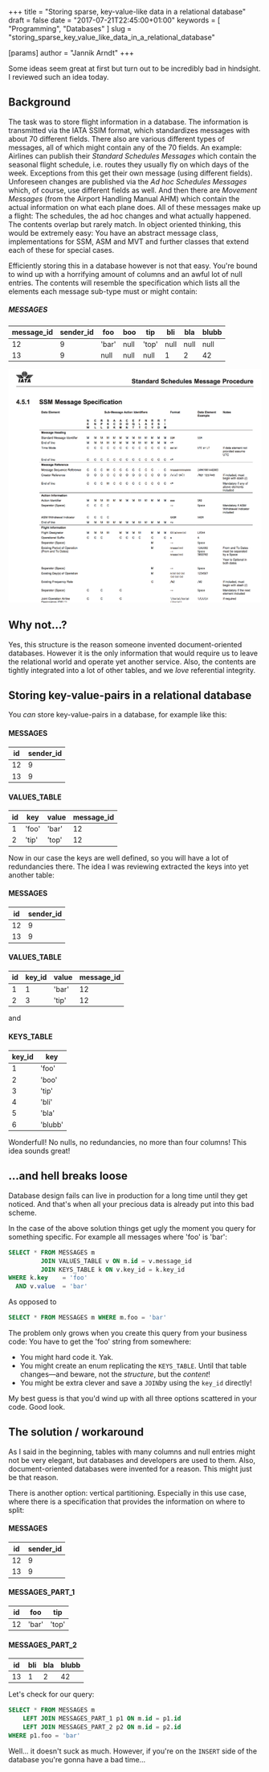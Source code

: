 +++
title = "Storing sparse, key-value-like data in a relational database"
draft = false
date = "2017-07-21T22:45:00+01:00"
keywords = [ "Programming", "Databases" ]
slug = "storing_sparse_key_value_like_data_in_a_relational_database"

[params]
  author = "Jannik Arndt"
+++

Some ideas seem great at first but turn out to be incredibly bad in hindsight. I reviewed such an idea today.

<!--more-->

## Background
The task was to store flight information in a database. The information is transmitted via the IATA SSIM format, which standardizes messages with about 70 different fields. There also are various different types of messages, all of which might contain any of the 70 fields. An example: Airlines can publish their _Standard Schedules Messages_ which contain the seasonal flight schedule, i.e. routes they usually fly on which days of the week. Exceptions from this get their own message (using different fields). Unforeseen changes are published via the _Ad hoc Schedules Messages_ which, of course, use different fields as well. And then there are _Movement Messages_ (from the Airport Handling Manual AHM) which contain the actual information on what each plane does.
All of these messages make up a flight: The schedules, the ad hoc changes and what actually happened. The contents overlap but rarely match.
In object oriented thinking, this would be extremely easy: You have an abstract message class, implementations for SSM, ASM and MVT and further classes that extend each of these for special cases.

Efficiently storing this in a database however is not that easy. You're bound to wind up with a horrifying amount of columns and an awful lot of null entries. The contents will resemble the specification which lists all the elements each message sub-type must or might contain:

##### MESSAGES
|  message_id | sender_id | foo          | boo  | tip   | bli  | bla  | blubb |
| ----------- | --------- | ------------ | ---- | ----- | ---- | ---- | ----- |
|  12         | 9         | 'bar'        | null | 'top' | null | null | null  |
|  13         | 9         | null         | null | null  | 1    | 2    | 42    |


<img src="/blog/2017/07/ssm_spec.png" alt=""> 

## Why not…?

Yes, this structure is the reason someone invented document-oriented databases. However it is the only information that would require us to leave the relational world and operate yet another service. Also, the contents are tightly integrated into a lot of other tables, and we _love_ referential integrity.

## Storing key-value-pairs in a relational database

You _can_ store key-value-pairs in a database, for example like this:

#### MESSAGES
|  id | sender_id |
| --- | --------- |
|  12 | 9         |
|  13 | 9         |

#### VALUES_TABLE
|  id | key   | value | message_id |
| --- | ----- | ----- | ---------- |
|   1 | 'foo' | 'bar' | 12         |
|   2 | 'tip' | 'top' | 12         |

Now in our case the keys are well defined, so you will have a lot of redundancies there. The idea I was reviewing extracted the keys into yet another table:

#### MESSAGES
|  id | sender_id|
| --- | ---------|
|  12 | 9        |
|  13 | 9        |

#### VALUES_TABLE
|  id | key_id | value | message_id |
| --- | ------ | ----- | ---------- |
|   1 | 1      | 'bar' | 12         |
|   2 | 3      | 'tip' | 12         |

and

#### KEYS_TABLE
| key_id | key     |
| ------ | ------- |
| 1      | 'foo'   |
| 2      | 'boo'   |
| 3      | 'tip'   |
| 4      | 'bli'   |
| 5      | 'bla'   | 
| 6      | 'blubb' |

Wonderfull! No nulls, no redundancies, no more than four columns! This idea sounds great!

## …and hell breaks loose

Database design fails can live in production for a long time until they get noticed. And that's when all your precious data is already put into this bad scheme.

In the case of the above solution things get ugly the moment you query for something specific. For example all messages where 'foo' is 'bar':

```sql
SELECT * FROM MESSAGES m 
         JOIN VALUES_TABLE v ON m.id = v.message_id
         JOIN KEYS_TABLE k ON v.key_id = k.key_id
WHERE k.key    = 'foo' 
  AND v.value  = 'bar'
```
As opposed to

```sql
SELECT * FROM MESSAGES m WHERE m.foo = 'bar'
```

The problem only grows when you create this query from your business code: You have to get the 'foo' string from somewhere:

- You might hard code it. Yak.
- You might create an enum replicating the `KEYS_TABLE`. Until that table changes—and beware, not the _structure_, but the _content_!
- You might be extra clever and save a `JOIN`by using the `key_id` directly!

My best guess is that you'd wind up with all three options scattered in your code. Good look.

## The solution / workaround

As I said in the beginning, tables with many columns and null entries might not be very elegant, but databases and developers are used to them.
Also, document-oriented databases were invented for a reason. This might just be that reason.

There is another option: vertical partitioning. Especially in this use case, where there is a specification that provides the information on where to split:

#### MESSAGES
|  id | sender_id |
| --- | --------- |
|  12 | 9         |
|  13 | 9         |

#### MESSAGES_PART_1
|  id | foo     | tip   |
| --- | ------- | ----  |
|  12 | 'bar'   | 'top' |

#### MESSAGES_PART_2
|  id | bli  | bla  | blubb |
| --- | ---- | ---- | ----- |
|  13 | 1    | 2    | 42    |

Let's check for our query:

```sql
SELECT * FROM MESSAGES m 
    LEFT JOIN MESSAGES_PART_1 p1 ON m.id = p1.id
    LEFT JOIN MESSAGES_PART_2 p2 ON m.id = p2.id
WHERE p1.foo = 'bar'
```

Well… it doesn't suck as much. However, if you're on the `INSERT` side of the database you're gonna have a bad time…